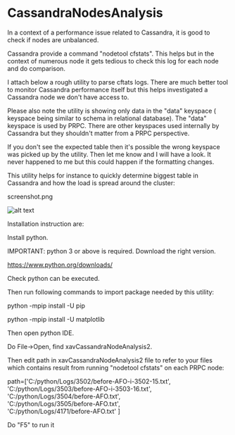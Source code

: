 # CassandraNodesAnalysis

In a context of a performance issue related to Cassandra, it is good to check if nodes are unbalanced.

Cassandra provide a command "nodetool cfstats". This helps but in the context of numerous node it gets tedious to check this log for each node and do comparison.

 

I attach below a rough utility to parse cftats logs. There are much better tool to monitor Cassandra performance itself but this helps investigated a Cassandra node we don't have access to.

 

Please also note the utility is showing only data in the "data" keyspace ( keyspace being similar to schema in relational database). The "data" keyspace is used by PRPC. There are other keyspaces used internally by Cassandra but they shouldn't matter from a PRPC perspective.

If you don't see the expected table then it's possible the wrong keyspace was picked up by the utility. Then let me know and I will have a look. It never happened to me but this could happen if the formatting changes.

 

This utility helps for instance to quickly determine biggest table in Cassandra and how the load is spread around the cluster:

 

screenshot.png

![alt text](https://raw.githubusercontent.com/merlix1/CassandraNodesAnalysis/master/CassandraNodesAnalysis/screenshot.png)

 

Installation instruction are:

 

Install python.

IMPORTANT: python 3 or above  is required. Download the right version.

 

 

https://www.python.org/downloads/

Check python can be executed.

 

 

Then run following commands to import package needed by this utility:

python -mpip install -U pip

python -mpip install -U matplotlib

 

 

Then open python IDE.

Do File->Open, find xavCassandraNodeAnalysis2.

 

 

Then edit path in xavCassandraNodeAnalysis2 file to refer to your files which contains result from running "nodetool cfstats" on each PRPC node:

 

 

path=['C:/python/Logs/3502/before-AFO-i-3502-15.txt',\
      'C:/python/Logs/3503/before-AFO-i-3503-16.txt',\
      'C:/python/Logs/3504/before-AFO.txt',\
      'C:/python/Logs/3505/before-AFO.txt',\
      'C:/python/Logs/4171/before-AFO.txt'
      ]

 

Do "F5" to run it

